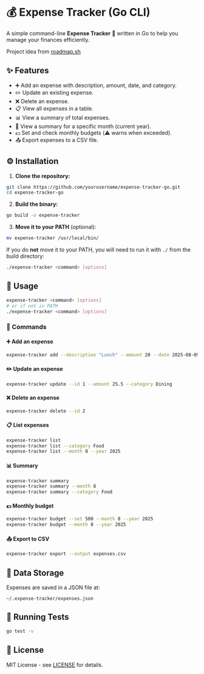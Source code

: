 # 💰 Expense Tracker (Go CLI)

A simple command-line **Expense Tracker** 📝 written in Go to help you manage your finances efficiently.

Project idea from [roadmap.sh](https://roadmap.sh/projects/expense-tracker)

## ✨ Features

- ➕ Add an expense with description, amount, date, and category.
- ✏️ Update an existing expense.
- ❌ Delete an expense.
- 📋 View all expenses in a table.
- 📊 View a summary of total expenses.
- 📅 View a summary for a specific month (current year).
- 💵 Set and check monthly budgets (⚠️ warns when exceeded).
- 📤 Export expenses to a CSV file.

## ⚙️ Installation

1. **Clone the repository:**
```bash
git clone https://github.com/yourusername/expense-tracker-go.git
cd expense-tracker-go
```

2. **Build the binary:**
```bash
go build -o expense-tracker
```

3. **Move it to your PATH** (optional):
```bash
mv expense-tracker /usr/local/bin/
```
If you do **not** move it to your PATH, you will need to run it with `./` from the build directory:
```bash
./expense-tracker <command> [options]
```

## 🚀 Usage

```bash
expense-tracker <command> [options]
# or if not in PATH
./expense-tracker <command> [options]
```

### 📌 Commands

#### ➕ Add an expense
```bash
expense-tracker add --description "Lunch" --amount 20 --date 2025-08-09 --category Food
```

#### ✏️ Update an expense
```bash
expense-tracker update --id 1 --amount 25.5 --category Dining
```

#### ❌ Delete an expense
```bash
expense-tracker delete --id 2
```

#### 📋 List expenses
```bash
expense-tracker list
expense-tracker list --category Food
expense-tracker list --month 8 --year 2025
```

#### 📊 Summary
```bash
expense-tracker summary
expense-tracker summary --month 8
expense-tracker summary --category Food
```

#### 💵 Monthly budget
```bash
expense-tracker budget --set 500 --month 8 --year 2025
expense-tracker budget --month 8 --year 2025
```

#### 📤 Export to CSV
```bash
expense-tracker export --output expenses.csv
```

## 📂 Data Storage

Expenses are saved in a JSON file at:
```
~/.expense-tracker/expenses.json
```

## 🧪 Running Tests

```bash
go test -v
```

## 📜 License

MIT License - see [LICENSE](LICENSE) for details.
